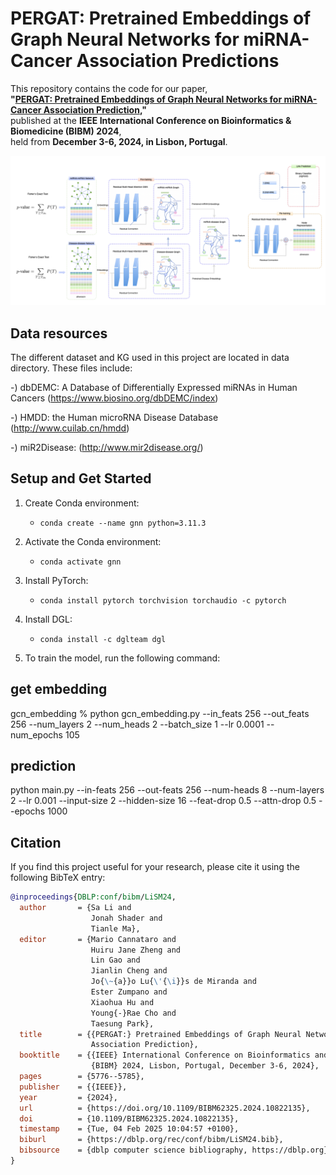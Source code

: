 # PERGAT: Pretrained Embeddings of Graph Neural Networks for miRNA-Cancer Association Predictions

This repository contains the code for our paper,  
**"[PERGAT: Pretrained Embeddings of Graph Neural Networks for miRNA-Cancer Association Prediction](https://ieeexplore.ieee.org/document/10822135),"**  
published at the **IEEE International Conference on Bioinformatics & Biomedicine (BIBM) 2024**,  
held from **December 3-6, 2024, in Lisbon, Portugal**.


![Alt text](images/_miRNA_disease_prediction.png)

## Data resources
The different dataset and KG used in this project are located in data directory. These files include:

-) dbDEMC: A Database of Differentially Expressed miRNAs in Human Cancers (https://www.biosino.org/dbDEMC/index)

-) HMDD: the Human microRNA Disease Database (http://www.cuilab.cn/hmdd)

-) miR2Disease: (http://www.mir2disease.org/)

## Setup and Get Started

1. Create Conda environment:
   - `conda create --name gnn python=3.11.3`

2. Activate the Conda environment:
   - `conda activate gnn`

3. Install PyTorch:
   - `conda install pytorch torchvision torchaudio -c pytorch`

4. Install DGL:
   - `conda install -c dglteam dgl`

5. To train the model, run the following command:

## get embedding
gcn_embedding % python gcn_embedding.py --in_feats 256 --out_feats 256 --num_layers 2 --num_heads 2 --batch_size 1 --lr 0.0001 --num_epochs 105

## prediction
python main.py --in-feats 256 --out-feats 256 --num-heads 8 --num-layers 2 --lr 0.001 --input-size 2 --hidden-size 16 --feat-drop 0.5 --attn-drop 0.5 --epochs 1000    

## Citation

If you find this project useful for your research, please cite it using the following BibTeX entry:

```bibtex
@inproceedings{DBLP:conf/bibm/LiSM24,
  author       = {Sa Li and
                  Jonah Shader and
                  Tianle Ma},
  editor       = {Mario Cannataro and
                  Huiru Jane Zheng and
                  Lin Gao and
                  Jianlin Cheng and
                  Jo{\~{a}}o Lu{\'{\i}}s de Miranda and
                  Ester Zumpano and
                  Xiaohua Hu and
                  Young{-}Rae Cho and
                  Taesung Park},
  title        = {{PERGAT:} Pretrained Embeddings of Graph Neural Networks for miRNA-Cancer
                  Association Prediction},
  booktitle    = {{IEEE} International Conference on Bioinformatics and Biomedicine,
                  {BIBM} 2024, Lisbon, Portugal, December 3-6, 2024},
  pages        = {5776--5785},
  publisher    = {{IEEE}},
  year         = {2024},
  url          = {https://doi.org/10.1109/BIBM62325.2024.10822135},
  doi          = {10.1109/BIBM62325.2024.10822135},
  timestamp    = {Tue, 04 Feb 2025 10:04:57 +0100},
  biburl       = {https://dblp.org/rec/conf/bibm/LiSM24.bib},
  bibsource    = {dblp computer science bibliography, https://dblp.org}
}

